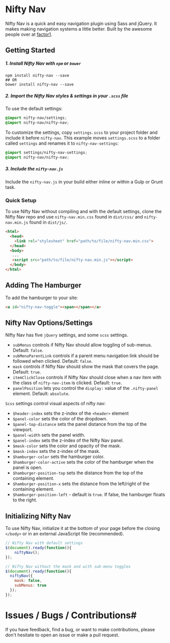# Nifty Nav
Nifty Nav is a quick and easy navigation plugin using Sass and jQuery. It makes
making navigation systems a little better. Built by the awesome people over at [factor1](http://factor1studios.com).

## Getting Started

##### 1. Install Nifty Nav with `npm` or `bower`

```
npm install nifty-nav --save
## OR
bower install nifty-nav --save
```

##### 2. Import the Nifty Nav styles & settings in your `.scss` file

To use the default settings:

```scss
@import nifty-nav/settings;
@import nifty-nav/nifty-nav;
```

To customize the settings, copy `settings.scss` to your project folder and include
it before `nifty-nav`. This example moves `settings.scss` to a folder called
`settings` and renames it to `nifty-nav-settings`:

```scss
@import settings/nifty-nav-settings;
@import nifty-nav/nifty-nav;
```

##### 3. Include the `nifty-nav.js`
Include the `nifty-nav.js` in your build either inline or within a Gulp or Grunt
task.

### Quick Setup
To use Nifty Nav without compiling and with the default settings, clone the Nifty Nav repo and use
`nifty-nav.min.css` found in `dist/css/` and `nifty-nav.min.js` found in `dist/js/`.

```html
<html>
  <head>
    <link rel="stylesheet" href="path/to/file/nifty-nav.min.css">
  </head>
  <body>
   ...
   <script src="path/to/file/nifty-nav.min.js"></script>
  </body>
</html>
```

## Adding The Hamburger
To add the hamburger to your site:

```html
<a id="nifty-nav-toggle"><span></span></a>
```

## Nifty Nav Options/Settings
Nifty Nav has five `jQuery` settings, and some `scss` settings.

- `subMenus` controls if Nifty Nav should allow toggling of sub-menus. Default: `false`.
- `subMenuParentLink` controls if a parent menu navigation link should be followed when clicked. Default: `false`.
- `mask` controls if Nifty Nav should show the mask that covers the page. Default: `true`.
- `itemClickClose` controls if Nifty Nav should close when a nav item with the class of `nifty-nav-item`
is clicked. Default: `true`.
- `panelPosition` lets you control the `display:` value of the `.nifty-panel` element. Default: `absolute`.

`Scss` settings control visual aspects of nifty nav:

- `$header-index` sets the z-index of the `<header>` element
- `$panel-color` sets the color of the dropdown.
- `$panel-top-distance` sets the panel distance from the top of the viewport.
- `$panel-width` sets the panel width.
- `$panel-index` sets the z-index of the Nifty Nav panel.
- `$mask-color` sets the color and opacity of the mask.
- `$mask-index` sets the z-index of the mask.
- `$hamburger-color` sets the hamburger color.
- `$hamburger-color-active` sets the color of the hamburger when the panel is open.
- `$hamburger-position-top` sets the distance from the top of the containing element.
- `$hamburger-position-x` sets the distance from the left/right of the containing element.
- `$hamburger-position-left` - default is `true`. If false, the hamburger floats to the right.

## Initializing Nifty Nav
To use Nifty Nav, initialize it at the bottom of your page before the closing `</body>` or in an external JavaScript file (recommended).

```js
// Nifty Nav with default settings
$(document).ready(function(){
	niftyNav();
});

// Nifty Nav without the mask and with sub-menu toggles
$(document).ready(function(){
  niftyNav({
    mask: false,
    subMenus: true
  });
});
```


# Issues / Bugs / Contributions#
If you have feedback, find a bug, or want to make contributions, please don't hesitate
to open an issue or make a pull request.
